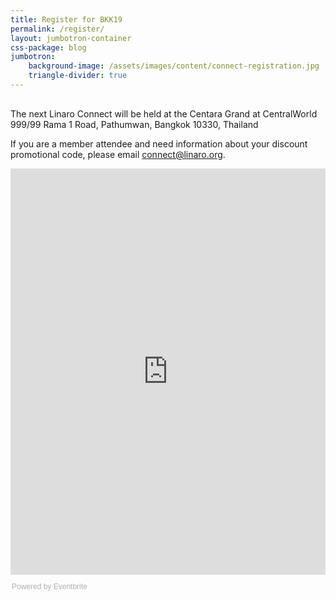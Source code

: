```yaml
---
title: Register for BKK19
permalink: /register/
layout: jumbotron-container
css-package: blog
jumbotron:
    background-image: /assets/images/content/connect-registration.jpg
    triangle-divider: true
---
```

<div class="col-md-12" style="margin-top:30px;" markdown="1">

The next Linaro Connect will be held at the Centara Grand at CentralWorld 999/99 Rama 1 Road, Pathumwan, Bangkok 10330, Thailand

If you are a member attendee and need information about your discount promotional code, please email [connect@linaro.org](mailto:connect@linaro.org).

<div style="width:100%; text-align:left;"><iframe src="https://eventbrite.co.uk/tickets-external?eid=48919656008&ref=etckt" frameborder="0" height="650px" width="100%" vspace="0" hspace="0" marginheight="5" marginwidth="5" scrolling="auto" allowtransparency="true"></iframe><div style="font-family:Helvetica, Arial; font-size:12px; padding:10px 0 5px; margin:2px; width:100%; text-align:left;" ><a class="powered-by-eb" style="color: #ADB0B6; text-decoration: none;" target="_blank" href="https://www.eventbrite.co.uk/">Powered by Eventbrite</a></div></div>


</div>

